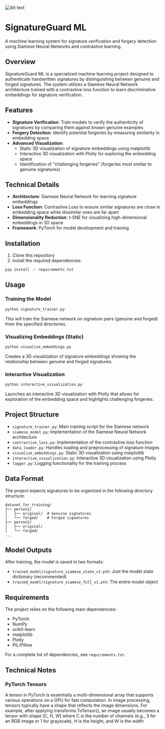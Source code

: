 ![Alt text](images/gif_slide.svg "Siamese Network Explained")


# SignatureGuard ML

A machine learning system for signature verification and forgery detection using Siamese Neural Networks and contrastive learning.

## Overview

SignatureGuard ML is a specialized machine learning project designed to authenticate handwritten signatures by distinguishing between genuine and forged signatures. The system utilizes a Siamese Neural Network architecture trained with a contrastive loss function to learn discriminative embeddings for signature verification.

## Features

- **Signature Verification**: Train models to verify the authenticity of signatures by comparing them against known genuine examples
- **Forgery Detection**: Identify potential forgeries by measuring similarity in embedding space
- **Advanced Visualization**: 
  - Static 3D visualization of signature embeddings using matplotlib
  - Interactive 3D visualization with Plotly for exploring the embedding space
  - Identification of "challenging forgeries" (forgeries most similar to genuine signatures)

## Technical Details

- **Architecture**: Siamese Neural Network for learning signature embeddings
- **Loss Function**: Contrastive Loss to ensure similar signatures are close in embedding space while dissimilar ones are far apart
- **Dimensionality Reduction**: t-SNE for visualizing high-dimensional embeddings in 3D space
- **Framework**: PyTorch for model development and training

## Installation

1. Clone this repository
2. Install the required dependencies:

```bash
pip install -r requirements.txt
```

## Usage

### Training the Model

```bash
python signature_trainer.py
```

This will train the Siamese network on signature pairs (genuine and forged) from the specified directories.

### Visualizing Embeddings (Static)

```bash
python visualize_embeddings.py
```

Creates a 3D visualization of signature embeddings showing the relationship between genuine and forged signatures.

### Interactive Visualization

```bash
python interactive_visualization.py
```

Launches an interactive 3D visualization with Plotly that allows for exploration of the embedding space and highlights challenging forgeries.

## Project Structure

- `signature_trainer.py`: Main training script for the Siamese network
- `siamese_model.py`: Implementation of the Siamese Neural Network architecture
- `contrastive_loss.py`: Implementation of the contrastive loss function
- `data_loader.py`: Handles loading and preprocessing of signature images
- `visualize_embeddings.py`: Static 3D visualization using matplotlib
- `interactive_visualization.py`: Interactive 3D visualization using Plotly
- `logger.py`: Logging functionality for the training process

## Data Format

The project expects signatures to be organized in the following directory structure:

```
dataset_for_training/
├── person1/
│   ├── original/  # Genuine signatures
│   └── forged/    # Forged signatures
├── person2/
│   ├── original/
│   └── forged/
...
```

## Model Outputs

After training, the model is saved in two formats:
- `trained_model/signature_siamese_state_v1.pth`: Just the model state dictionary (recommended)
- `trained_model/signature_siamese_full_v1.pth`: The entire model object

## Requirements

The project relies on the following main dependencies:
- PyTorch
- NumPy
- scikit-learn
- matplotlib
- Plotly
- PIL/Pillow

For a complete list of dependencies, see `requirements.txt`.

## Technical Notes

### PyTorch Tensors

A tensor in PyTorch is essentially a multi-dimensional array that supports various operations on a GPU for fast computation. In image processing, tensors typically have a shape that reflects the image dimensions. For example, after applying transforms.ToTensor(), an image usually becomes a tensor with shape [C, H, W] where C is the number of channels (e.g., 3 for an RGB image or 1 for grayscale), H is the height, and W is the width.